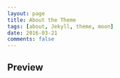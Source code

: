 ```yaml
---
layout: page
title: About the Theme
tags: [about, Jekyll, theme, moon]
date: 2016-03-21
comments: false
---
```

## Preview


